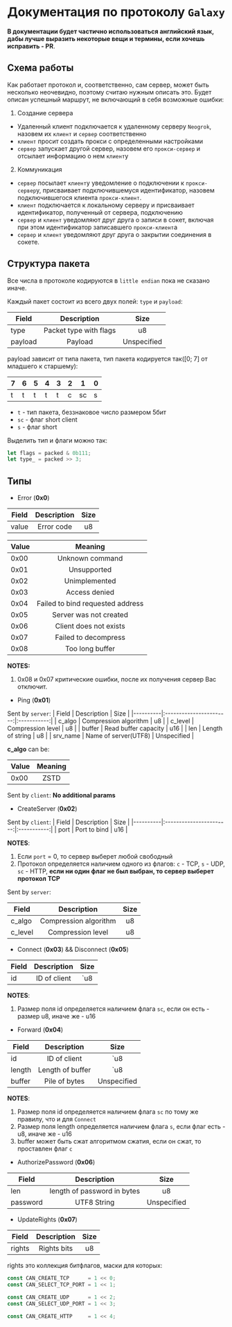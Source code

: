 # Документация по протоколу `Galaxy`

**В документации будет частично использоваться английский язык, дабы лучше выразить некоторые вещи и термины, если хочешь исправить - PR**.

## Схема работы

Как работает протокол и, соответственно, сам сервер, может быть несколько неочевидно, поэтому считаю нужным описать это. Будет описан успешный маршрут, не включающий в себя возможные ошибки:
1. Создание сервера
- Удаленный клиент подключается к удаленному серверу `Neogrok`, назовем их `клиент` и `сервер` соответственно
- `клиент` просит создать прокси с определенными настройками
- `сервер` запускает другой сервер, назовем его `прокси-сервер` и отсылает информацию о нем `клиент`у

2. Коммуникация
- `сервер` посылает `клиент`у уведомление о подключении к `прокси-сервер`у, присваивает подключившемуся идентификатор, назовем подключившегося клиента `прокси-клиент`.
- `клиент` подключается к локальному серверу и присваивает идентификатор, полученный от сервера, подключению
- `сервер` и `клиент` уведомляют друг друга о записи в сокет, включая при этом идентификатор записавшего `прокси-клиент`а
- `сервер` и `клиент` уведомляют друг друга о закрытии соединения в сокете.


## Структура пакета

Все числа в протоколе кодируются в `little endian` пока не сказано иначе.

Каждый пакет состоит из всего двух полей: `type` и `payload`:

| Field    |      Description        |    Size     |
|----------|:-----------------------:|:-----------:|
| type     |  Packet type with flags | u8          |
| payload  |    Payload              | Unspecified |

payload зависит от типа пакета, тип пакета кодируется так([0; 7] от младшего к старшему):

|7|6|5|4|3|2| 1|0|
|-|-|-|-|-|-|-|-|
|t|t|t|t|t|с|sc|s|

- `t` - тип пакета, беззнаковое число размером 5бит
- `sc` - флаг short client
- `s` - флаг short

Выделить тип и флаги можно так:
```rust
let flags = packed & 0b111;
let type_ = packed >> 3;
```

## Типы

- Error (**0x0**)

| Field    |      Description        |    Size     |
|----------|:-----------------------:|:-----------:|
| value    |    Error code           | u8          |

| Value |    Meaning      |
|-------|:---------------:|
| 0x00  | Unknown command |
| 0x01  | Unsupported     |
| 0x02  | Unimplemented   |
| 0x03  | Access denied   |
| 0x04  | Failed to bind requested address |
| 0x05  | Server was not created |
| 0x06  | Client does not exists |
| 0x07  | Failed to decompress |
| 0x08  | Too long buffer |

**NOTES:**

1. 0x08 и 0x07 критические ошибки, после их получения сервер Вас отключит.

- Ping (**0x01**)

Sent by `server`:
| Field    |      Description        |    Size     |
|----------|:-----------------------:|:-----------:|
| c_algo   | Compression algorithm   | u8          |
| c_level  | Compression level       | u8          |
| buffer   | Read buffer capacity    | u16         |
| len      | Length of string        | u8          |
| srv_name | Name of server(UTF8)    | Unspecified |

**c_algo** can be:

| Value |    Meaning      |
|-------|:---------------:|
| 0x00  | ZSTD            |

Sent by `client`: **No additional params**

- CreateServer (**0x02**)

Sent by `client`:
| Field    |      Description        |    Size     |
|----------|:-----------------------:|:-----------:|
| port     | Port to bind            | u16         |

**NOTES**:

1. Если `port` = 0, то сервер выберет любой свободный
2. Протокол определяется наличием одного из флагов: `c` - TCP, `s` - UDP, `sc` - HTTP, **если ни один флаг не был выбран, то сервер выберет протокол TCP**

Sent by `server`:

| Field    |      Description        |    Size     |
|----------|:-----------------------:|:-----------:|
| c_algo   | Compression algorithm   | u8          |
| c_level  | Compression level       | u8          |

- Connect (**0x03**) && Disconnect (**0x05**)

| Field    |      Description        |    Size     |
|----------|:-----------------------:|:-----------:|
| id       | ID of client            | `u8|u16`      |

**NOTES**:
1. Размер поля id определяется наличием флага `sc`, если он есть - размер u8, иначе же - u16

- Forward (**0x04**)

| Field    |      Description        |    Size     |
|----------|:-----------------------:|:-----------:|
| id       | ID of client            | `u8|u16`      |
| length   | Length of buffer        | `u8|u16`      |
| buffer   | Pile of bytes           | Unspecified |

**NOTES**:
1. Размер поля id определяется наличием флага `sc` по тому же правилу, что и для `Connect`
2. Размер поля length определяется наличием флага `s`, если флаг есть - u8, иначе же - u16
3. buffer может быть сжат алгоритмом сжатия, если он сжат, то проставлен флаг `c`

- AuthorizePassword (**0x06**)

| Field    |      Description        |    Size     |
|----------|:-----------------------:|:-----------:|
| len      | length of password in bytes     | u8          |
| password |     UTF8 String        | Unspecified |

- UpdateRights (**0x07**)

| Field    |      Description        |    Size     |
|----------|:-----------------------:|:-----------:|
| rights   | Rights bits             | u8          |

rights это коллекция битфлагов, маски для которых:
```rust
const CAN_CREATE_TCP      = 1 << 0;
const CAN_SELECT_TCP_PORT = 1 << 1;

const CAN_CREATE_UDP      = 1 << 2;
const CAN_SELECT_UDP_PORT = 1 << 3;

const CAN_CREATE_HTTP     = 1 << 4;
```
